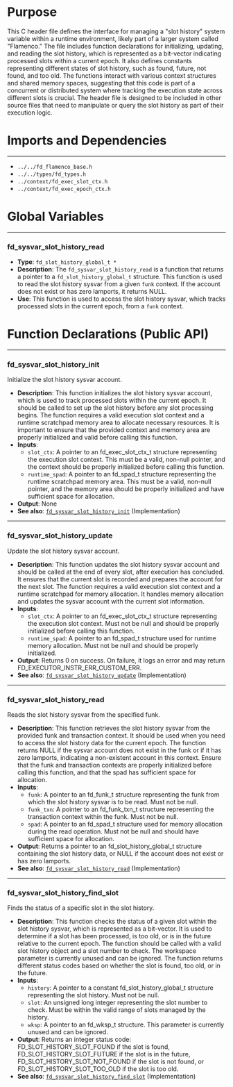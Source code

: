 # Purpose
This C header file defines the interface for managing a "slot history" system variable within a runtime environment, likely part of a larger system called "Flamenco." The file includes function declarations for initializing, updating, and reading the slot history, which is represented as a bit-vector indicating processed slots within a current epoch. It also defines constants representing different states of slot history, such as found, future, not found, and too old. The functions interact with various context structures and shared memory spaces, suggesting that this code is part of a concurrent or distributed system where tracking the execution state across different slots is crucial. The header file is designed to be included in other source files that need to manipulate or query the slot history as part of their execution logic.
# Imports and Dependencies

---
- `../../fd_flamenco_base.h`
- `../../types/fd_types.h`
- `../context/fd_exec_slot_ctx.h`
- `../context/fd_exec_epoch_ctx.h`


# Global Variables

---
### fd\_sysvar\_slot\_history\_read
- **Type**: `fd_slot_history_global_t *`
- **Description**: The `fd_sysvar_slot_history_read` is a function that returns a pointer to a `fd_slot_history_global_t` structure. This function is used to read the slot history sysvar from a given `funk` context. If the account does not exist or has zero lamports, it returns NULL.
- **Use**: This function is used to access the slot history sysvar, which tracks processed slots in the current epoch, from a `funk` context.


# Function Declarations (Public API)

---
### fd\_sysvar\_slot\_history\_init<!-- {{#callable_declaration:fd_sysvar_slot_history_init}} -->
Initialize the slot history sysvar account.
- **Description**: This function initializes the slot history sysvar account, which is used to track processed slots within the current epoch. It should be called to set up the slot history before any slot processing begins. The function requires a valid execution slot context and a runtime scratchpad memory area to allocate necessary resources. It is important to ensure that the provided context and memory area are properly initialized and valid before calling this function.
- **Inputs**:
    - `slot_ctx`: A pointer to an fd_exec_slot_ctx_t structure representing the execution slot context. This must be a valid, non-null pointer, and the context should be properly initialized before calling this function.
    - `runtime_spad`: A pointer to an fd_spad_t structure representing the runtime scratchpad memory area. This must be a valid, non-null pointer, and the memory area should be properly initialized and have sufficient space for allocation.
- **Output**: None
- **See also**: [`fd_sysvar_slot_history_init`](fd_sysvar_slot_history.c.driver.md#fd_sysvar_slot_history_init)  (Implementation)


---
### fd\_sysvar\_slot\_history\_update<!-- {{#callable_declaration:fd_sysvar_slot_history_update}} -->
Update the slot history sysvar account.
- **Description**: This function updates the slot history sysvar account and should be called at the end of every slot, after execution has concluded. It ensures that the current slot is recorded and prepares the account for the next slot. The function requires a valid execution slot context and a runtime scratchpad for memory allocation. It handles memory allocation and updates the sysvar account with the current slot information.
- **Inputs**:
    - `slot_ctx`: A pointer to an fd_exec_slot_ctx_t structure representing the execution slot context. Must not be null and should be properly initialized before calling this function.
    - `runtime_spad`: A pointer to an fd_spad_t structure used for runtime memory allocation. Must not be null and should be properly initialized.
- **Output**: Returns 0 on success. On failure, it logs an error and may return FD_EXECUTOR_INSTR_ERR_CUSTOM_ERR.
- **See also**: [`fd_sysvar_slot_history_update`](fd_sysvar_slot_history.c.driver.md#fd_sysvar_slot_history_update)  (Implementation)


---
### fd\_sysvar\_slot\_history\_read<!-- {{#callable_declaration:fd_sysvar_slot_history_read}} -->
Reads the slot history sysvar from the specified funk.
- **Description**: This function retrieves the slot history sysvar from the provided funk and transaction context. It should be used when you need to access the slot history data for the current epoch. The function returns NULL if the sysvar account does not exist in the funk or if it has zero lamports, indicating a non-existent account in this context. Ensure that the funk and transaction contexts are properly initialized before calling this function, and that the spad has sufficient space for allocation.
- **Inputs**:
    - `funk`: A pointer to an fd_funk_t structure representing the funk from which the slot history sysvar is to be read. Must not be null.
    - `funk_txn`: A pointer to an fd_funk_txn_t structure representing the transaction context within the funk. Must not be null.
    - `spad`: A pointer to an fd_spad_t structure used for memory allocation during the read operation. Must not be null and should have sufficient space for allocation.
- **Output**: Returns a pointer to an fd_slot_history_global_t structure containing the slot history data, or NULL if the account does not exist or has zero lamports.
- **See also**: [`fd_sysvar_slot_history_read`](fd_sysvar_slot_history.c.driver.md#fd_sysvar_slot_history_read)  (Implementation)


---
### fd\_sysvar\_slot\_history\_find\_slot<!-- {{#callable_declaration:fd_sysvar_slot_history_find_slot}} -->
Finds the status of a specific slot in the slot history.
- **Description**: This function checks the status of a given slot within the slot history sysvar, which is represented as a bit-vector. It is used to determine if a slot has been processed, is too old, or is in the future relative to the current epoch. The function should be called with a valid slot history object and a slot number to check. The workspace parameter is currently unused and can be ignored. The function returns different status codes based on whether the slot is found, too old, or in the future.
- **Inputs**:
    - `history`: A pointer to a constant fd_slot_history_global_t structure representing the slot history. Must not be null.
    - `slot`: An unsigned long integer representing the slot number to check. Must be within the valid range of slots managed by the history.
    - `wksp`: A pointer to an fd_wksp_t structure. This parameter is currently unused and can be ignored.
- **Output**: Returns an integer status code: FD_SLOT_HISTORY_SLOT_FOUND if the slot is found, FD_SLOT_HISTORY_SLOT_FUTURE if the slot is in the future, FD_SLOT_HISTORY_SLOT_NOT_FOUND if the slot is not found, or FD_SLOT_HISTORY_SLOT_TOO_OLD if the slot is too old.
- **See also**: [`fd_sysvar_slot_history_find_slot`](fd_sysvar_slot_history.c.driver.md#fd_sysvar_slot_history_find_slot)  (Implementation)


